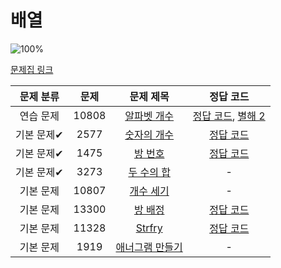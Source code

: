 # 배열

![100%](https://progress-bar.xyz/5/?scale=8&title=progress&width=500&color=babaca&suffix=/8)

[문제집 링크](https://www.acmicpc.net/workbook/view/7307)

| 문제 분류 | 문제 | 문제 제목 | 정답 코드 |
| :--: | :--: | :--: | :--: |
| 연습 문제 | 10808 | [알파벳 개수](https://www.acmicpc.net/problem/10808) | [정답 코드](../0x03/10808.cpp), [별해 2](../0x03/10808_2.cpp) |
| 기본 문제✔ | 2577 | [숫자의 개수](https://www.acmicpc.net/problem/2577) | [정답 코드](../0x03/2577.cpp) |
| 기본 문제✔ | 1475 | [방 번호](https://www.acmicpc.net/problem/1475) | [정답 코드](../0x03/1475.cpp) |
| 기본 문제✔ | 3273 | [두 수의 합](https://www.acmicpc.net/problem/3273) | - |
| 기본 문제 | 10807 | [개수 세기](https://www.acmicpc.net/problem/10807) | - |
| 기본 문제 | 13300 | [방 배정](https://www.acmicpc.net/problem/13300) | [정답 코드](../0x03/13300.cpp) |
| 기본 문제 | 11328 | [Strfry](https://www.acmicpc.net/problem/11328) | [정답 코드](../0x03/11328.cpp) |
| 기본 문제 | 1919 | [애너그램 만들기](https://www.acmicpc.net/problem/1919) | - |
